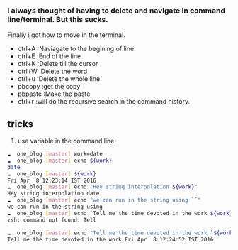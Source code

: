 ### i always thought of having to delete and navigate in command line/terminal. But this sucks. 
Finally i got how to move in the terminal.

- ctrl+A :Naviagate to the begining of line
- ctrl+E :End of the line
- ctrl+K :Delete till the cursor
- ctrl+W :Delete the word
- ctrl+u :Delete the whole line
- pbcopy :get the copy
- pbpaste :Make the paste
- ctrl+r :will do the recursive search in the command history.

## tricks
1. use variable in the command line: 

```bash
☁  one_blog [master] work=date 
☁  one_blog [master] echo ${work}
date
☁  one_blog [master] ${work}
Fri Apr  8 12:23:14 IST 2016
☁  one_blog [master] echo "Hey string interpolation ${work}"
Hey string interpolation date
☁  one_blog [master] echo "we can run in the string using ``"
we can run in the string using 
☁  one_blog [master] echo `Tell me the time devoted in the work ${work}`
zsh: command not found: Tell

☁  one_blog [master] echo "Tell me the time devoted in the work `${work}`"
Tell me the time devoted in the work Fri Apr  8 12:24:52 IST 2016


```



